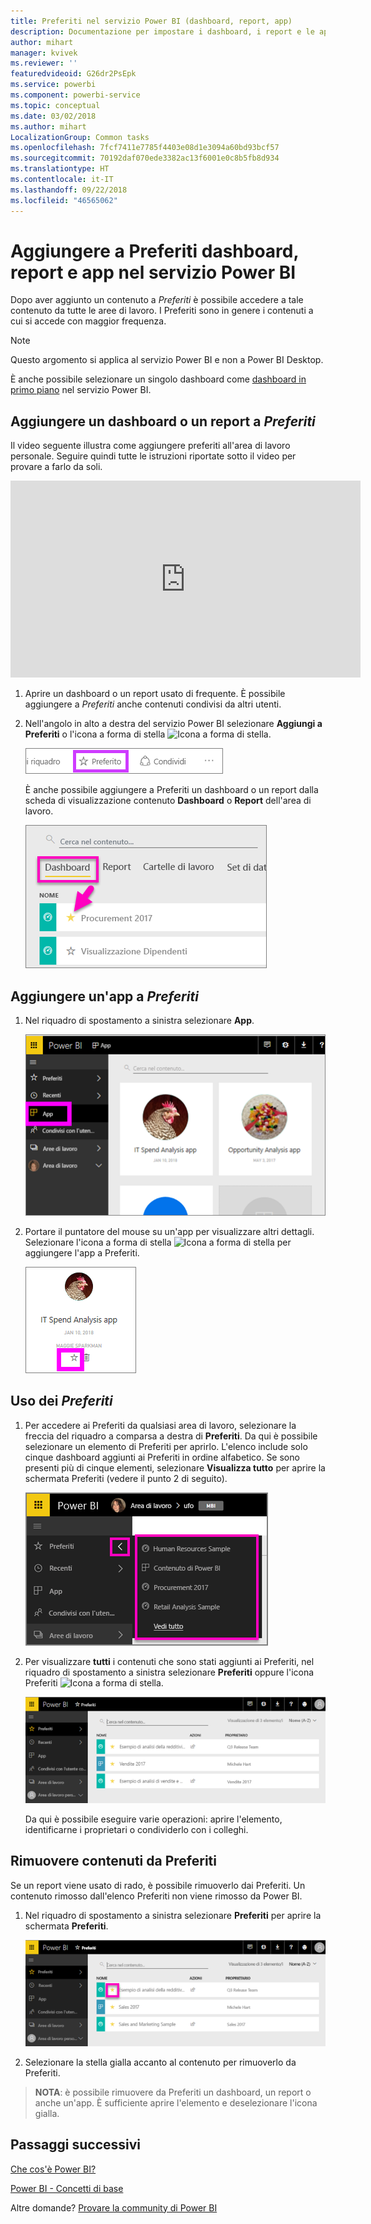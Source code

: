 ```yaml
---
title: Preferiti nel servizio Power BI (dashboard, report, app)
description: Documentazione per impostare i dashboard, i report e le app come Preferiti nel servizio Power BI
author: mihart
manager: kvivek
ms.reviewer: ''
featuredvideoid: G26dr2PsEpk
ms.service: powerbi
ms.component: powerbi-service
ms.topic: conceptual
ms.date: 03/02/2018
ms.author: mihart
LocalizationGroup: Common tasks
ms.openlocfilehash: 7fcf7411e7785f4403e08d1e3094a60bd93bcf57
ms.sourcegitcommit: 70192daf070ede3382ac13f6001e0c8b5fb8d934
ms.translationtype: HT
ms.contentlocale: it-IT
ms.lasthandoff: 09/22/2018
ms.locfileid: "46565062"
---
```

# <a name="favorite-dashboards-reports-and-apps-in-power-bi-service"></a>Aggiungere a Preferiti dashboard, report e app nel servizio Power BI
Dopo aver aggiunto un contenuto a *Preferiti* è possibile accedere a tale contenuto da tutte le aree di lavoro.  I Preferiti sono in genere i contenuti a cui si accede con maggior frequenza.

> [!NOTE]
> Questo argomento si applica al servizio Power BI e non a Power BI Desktop.
> 
> 

È anche possibile selezionare un singolo dashboard come [dashboard in primo piano](end-user-featured.md) nel servizio Power BI.

## <a name="add-a-dashboard-or-report-as-a-favorite"></a>Aggiungere un dashboard o un report a *Preferiti*
Il video seguente illustra come aggiungere preferiti all'area di lavoro personale. Seguire quindi tutte le istruzioni riportate sotto il video per provare a farlo da soli.

<iframe width="560" height="315" src="https://www.youtube.com/embed/G26dr2PsEpk" frameborder="0" allowfullscreen></iframe>


1. Aprire un dashboard o un report usato di frequente. È possibile aggiungere a *Preferiti* anche contenuti condivisi da altri utenti.
2. Nell'angolo in alto a destra del servizio Power BI selezionare **Aggiungi a Preferiti** o l'icona a forma di stella ![Icona a forma di stella](./media/end-user-favorite/power-bi-favorite-icon.png).
   
   ![Icona Preferiti](./media/end-user-favorite/powerbi-dashboard-favorite.png)
   
   È anche possibile aggiungere a Preferiti un dashboard o un report dalla scheda di visualizzazione contenuto **Dashboard** o **Report** dell'area di lavoro.
   
   ![Scheda Dashboard con stella gialla](./media/end-user-favorite/power-bi-dashboard-favorite.png)

## <a name="add-an-app-as-a-favorite"></a>Aggiungere un'app a *Preferiti*

1. Nel riquadro di spostamento a sinistra selezionare **App**.

   ![dashboard](./media/end-user-favorite/power-bi-favorite-apps.png)

2. Portare il puntatore del mouse su un'app per visualizzare altri dettagli.  Selezionare l'icona a forma di stella ![Icona a forma di stella](./media/end-user-favorite/power-bi-favorite-icon.png)  per aggiungere l'app a Preferiti.
   
   ![Passare il mouse sull'app](./media/end-user-favorite/power-bi-favorite-app.png)

## <a name="working-with-favorites"></a>Uso dei *Preferiti*
1. Per accedere ai Preferiti da qualsiasi area di lavoro, selezionare la freccia del riquadro a comparsa a destra di **Preferiti**.  Da qui è possibile selezionare un elemento di Preferiti per aprirlo. L'elenco include solo cinque dashboard aggiunti ai Preferiti in ordine alfabetico. Se sono presenti più di cinque elementi, selezionare **Visualizza tutto** per aprire la schermata Preferiti (vedere il punto 2 di seguito). 
   
   ![Riquadro a comparsa Preferiti](./media/end-user-favorite/power-bi-favorite-flyout-new.png)
2. Per visualizzare **tutti** i contenuti che sono stati aggiunti ai Preferiti, nel riquadro di spostamento a sinistra selezionare **Preferiti** oppure l'icona Preferiti ![Icona a forma di stella](./media/end-user-favorite/power-bi-favorites-icon.png).  
   
    ![Finestra Preferiti](./media/end-user-favorite/power-bi-favorites-screen.png)
   
   Da qui è possibile eseguire varie operazioni: aprire l'elemento, identificarne i proprietari o condividerlo con i colleghi.

## <a name="unfavorite-content"></a>Rimuovere contenuti da Preferiti
Se un report viene usato di rado,  è possibile rimuoverlo dai Preferiti. Un contenuto rimosso dall'elenco Preferiti non viene rimosso da Power BI.

1. Nel riquadro di spostamento a sinistra selezionare **Preferiti** per aprire la schermata **Preferiti**.
   
   ![Schermata Preferiti](./media/end-user-favorite/power-bi-unfavorites-screen.png)
2. Selezionare la stella gialla accanto al contenuto per rimuoverlo da Preferiti.

> **NOTA**: è possibile rimuovere da Preferiti un dashboard, un report o anche un'app. È sufficiente aprire l'elemento e deselezionare l'icona gialla.   
> 
> 

## <a name="next-steps"></a>Passaggi successivi
[Che cos'è Power BI?](../power-bi-overview.md)

[Power BI - Concetti di base](end-user-basic-concepts.md)

Altre domande? [Provare la community di Power BI](http://community.powerbi.com/)

